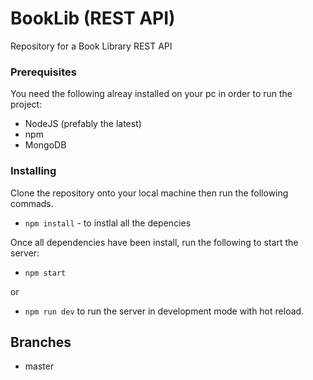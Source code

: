 # BookLib (REST API)
Repository for a Book Library REST API

### Prerequisites

You need the following alreay installed on your pc in order to run the project:
- NodeJS (prefably the latest)
- npm 
- MongoDB

### Installing

Clone the repository onto your local machine then run the following commads.
- `npm install` - to instlal all the depencies

Once all dependencies have been install, run the following to start the server:
- `npm start`

or
- `npm run dev`
to run the server in development mode with hot reload.

## Branches

- master
